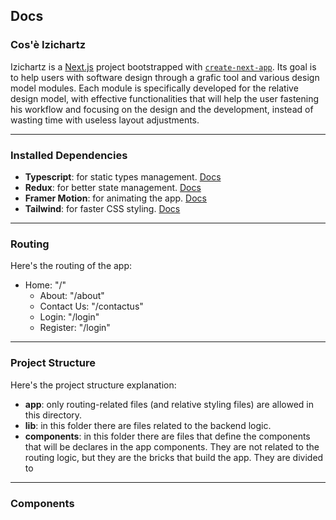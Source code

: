 ## Docs <!-- Scrivere in italiano sennò diventiamo solo che pazzi --->
### Cos'è Izichartz
Izichartz is a [Next.js](https://nextjs.org/) project bootstrapped with [`create-next-app`](https://github.com/vercel/next.js/tree/canary/packages/create-next-app).
Its goal is to help users with software design through a grafic tool and various design model modules. Each module is specifically developed 
for the relative design model, with effective functionalities that will help the user fastening his workflow and focusing on the design and the development, instead of wasting time with useless layout adjustments. 

***

### Installed Dependencies
- **Typescript**: for static types management. [Docs](https://www.typescriptlang.org/docs/)
- **Redux**: for better state management. [Docs](https://redux.js.org/usage/)
- **Framer Motion**: for animating the app. [Docs](https://www.framer.com/motion/?utm_source=google&utm_medium=adwords&utm_campaign=PerformanceMax-Framer_&gad_source=1&gclid=CjwKCAjw48-vBhBbEiwAzqrZVPK9OUm1ZKgYlNwriO01FcAHAsEpZ2kxMAWIwdV13ztZ8HaSvrPvXBoCBYEQAvD_BwE)
- **Tailwind**: for faster CSS styling. [Docs](https://tailwindcss.com/docs/installation)

---

### Routing
Here's the routing of the app:
- Home: "/"
    - About: "/about"
    - Contact Us: "/contactus"
    - Login: "/login"
    - Register: "/login"

---

### Project Structure
Here's the project structure explanation:
- **app**: only routing-related files (and relative styling files) are allowed in this directory.
- **lib**: in this folder there are files related to the backend logic.
- **components**: in this folder there are files that define the components that will be declares in the app components. 
They are not related to the routing logic, but they are the bricks that build the app.
They are divided to

---

### Components

<!-- INGLESE
## Docs
Izichartz is a [Next.js](https://nextjs.org/) project bootstrapped with [`create-next-app`](https://github.com/vercel/next.js/tree/canary/packages/create-next-app).
Its goal is to help users with software design through a grafic tool and various design model modules. Each module is specifically developed 
for the relative design model, with effective functionalities that will help the user fastening his workflow and focusing on the design and the development, instead of wasting time with useless layout adjustments. 

### Installed Dependencies
- **Typescript**: for static types management. [Docs](https://www.typescriptlang.org/docs/)
- **Redux**: for better state management. [Docs](https://redux.js.org/usage/)
- **Framer Motion**: for animating the app. [Docs](https://www.framer.com/motion/?utm_source=google&utm_medium=adwords&utm_campaign=PerformanceMax-Framer_&gad_source=1&gclid=CjwKCAjw48-vBhBbEiwAzqrZVPK9OUm1ZKgYlNwriO01FcAHAsEpZ2kxMAWIwdV13ztZ8HaSvrPvXBoCBYEQAvD_BwE)
- **Tailwind**: for faster CSS styling. [Docs](https://tailwindcss.com/docs/installation)

### Routing
Here's the routing of the app:
- Home: "/"
    - About: "/about"
    - Contact Us: "/contactus"
    - Login: "/login"
    - Register: "/login"

### Project Structure
Here's the project structure explanation:
- **app**: only routing-related files (and relative styling files) are allowed in this directory.
- **lib**: in this folder there are files related to the backend logic.
- **components**: in this folder there are files that define the components that will be declares in the app components. 
They are not related to the routing logic, but they are the bricks that build the app.
They are divided to   

### Components
-->